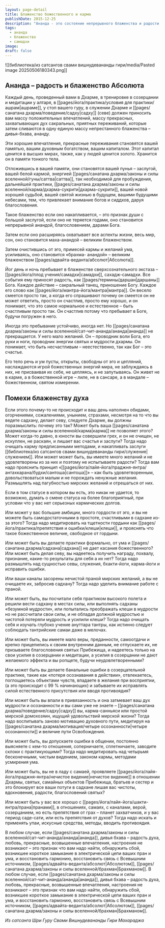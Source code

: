 ```yaml
---
layout: page-detail
title: Блаженство божественного и карма
publishDate: 2015-12-25
description: "Ананда - это состояние непрерывного блаженства и радости, возникающее при жизни в Дхарме, медитации, служении и общении с Гуру. Это духовный капитал, который накапливается как заслуга и становится благословением, ведущим к маха-ананде - великому блаженству Абсолюта. Если ананда не возникает, это сигнал к поиску и устранению внутренних препятствий: неочищенной кармы, неудовлетворённых желаний, гордыни, формальности в практике, нечистой праны, недостатка веры или ошибок в общении."
tags:
  - ананда
  - блаженство
  - самадхи
image: 
draft: false
---
```

![[библиотека/из сатсангов свами вишнудевананды гири/media/Pasted image 20250506180343.png]]
## Ананда – радость и блаженство Абсолюта

Каждый день, проведенный вами в Дхарме, в тренировке в созерцании и медитации у алтаря, в [[pages/йога/практика/условия для практики/ашрам|ашраме]], у стоп вашего гуру, в служении Дхарме и [[pages/санатана дхарма/поведение/садху|садху]] (севе) должен приносить вам массу положительных впечатлений, массу прекрасных, захватывающих дух сакральных, приятных переживаний, которые затем сливаются в одну единую массу непрестанного блаженства – дивья-бхава, ананду.

Эти хорошие впечатления, прекрасные переживания становятся вашей памятью, вашим духовным богатством, вашим капиталом. Этот капитал ценится в высших мирах, также, как у людей ценится золото. Хранится он в памяти тонкого тела.

Отложившись в вашей памяти, они становятся вашей пунья – заслугой, вашей белой кармой, энергией [[pages/санатана дхарма/законы и силы вселенной/гуны/саттва|саттва]], так необходимой для пробуждения, дальнейшей практики, [[pages/санатана дхарма/законы и силы вселенной/карма/дхарма-сукрити|дхарма-сукрити]], вашей новой хорошей судьбой, вашей святой жизнью в будущем, вашими будущими небесами, тем, что привлекает внимание богов и сиддхов, даруя благословения.

Такое блаженство если оно накапливается, – это признак души с большой заслугой, если оно не теряется годами, оно становится непрерывной анандой, благословением, дарами Бога.

Затем если оно расширяясь охватывает все аспекты жизни, весь мир, сон, оно становится маха-анандой – великим блаженством.

Затем очистившись от эго, примесей кармы и желаний ума, усиливаясь, оно становится «брахма- анандой» – великим блаженством [[pages/адвайта-веданта/абсолют|Абсолюта]].

Йог день и ночь пребывает в блаженстве сверхсознательного экстаза – [[pages/йога/плод учения/самадхи|самадхи]], сахадж-самадхи. Все события ему приносят радость, как [[pages/термины/даршан|даршаны]] Бога. Каждое действие – сакральный танец, приношение Богу. Каждое его слово как [[pages/йога/мантра-йога/мантра|мантра]]. Он весело смеется просто так, а когда его спрашивают почему он смеется он не может ответить, просто он счастлив, просто ему хорошо, и он понимает, что это самое нормальное и естественное – быть счастливым просто так. Он счастлив потому что пребывает в Боге, будучи погружен в него.

Иногда это пребывание устойчиво, иногда нет. Но [[pages/санатана дхарма/законы и силы вселенной/сат-чит-ананда/ананда|ананда]] не прекращается. У него мало желаний. Он – проводник воли Бога, его руки и ноги, проводник энергии святых и мудрости дхармы. Он понимает, что быть несчастливым – неестественно, так как Бог – это счастье. 

Его тело речь и ум пусты, открыты, свободны от эго и цепляний, наслаждаются игрой божественных энергий мира, не заблуждаясь в них, не присваивая их себе, не цепляясь, и не запутываясь. Он живет не в карме, а в божественной игре – лиле, не в сансаре, а в мандале – божественном, святом измерении.

## Помехи блаженству духа

Если этого почему-то не происходит и ваш день наполнен обидами, огорчениями, сожалениями, унынием, страхами, несмотря на то что вы ведете садхану, делает севу, следуете Дхарме, вы должны поразмыслить: почему это так? Может быть ваша [[pages/санатана дхарма/законы и силы вселенной/карма|карма]] не позволяет этого? Может когда-то давно, в юности вы совершили грех, и он не очищен, не искуплен, не раскаян, и лишает вас счастья и заслуги? Тогда надо очищать карму предписанными методами, и накапливать заслуги [[библиотека/из сатсангов свами вишнудевананды гири/служение|служением]]. Или может может быть, вы имеете много желаний и не удовлетворены из за них и поэтому не испытываете радости? Тогда вам надо прояснить принцип «[[pages/йога/лайя-йога/праджня-янтра/антахкарана/будхи/сантоша|сантоша]]» – как быть удовлетворенным, довольствоваться малым и не порождать ненужные желания. Размышлять над пагубностью мирских желаний и отрешаться от них.

Если в том статусе в котором вы есть, это никак не удается, то возможно, думать о смене статуса на более благоприятный, при условии что у вас нет серьезных кармических долгов.

Или может у вас большие амбиции, много гордости от эго, и вы не можете быть самодостаточными в простоте, счастливыми в садхане из-за этого? Тогда надо медитировать на тщетности гордыни как [[pages/йога/практика/препятствия и ошибки/клеши|клеши]], и прояснять что такое божественное величие, свободное от гордыни.

Или может быть вы делаете практики формально, от ума и [[pages/санатана дхарма/садхана|садхана]] не дает касания божественного? Или может быть делая севу, вы надеетесь получить награду, похвалу, признание, какие-то результаты для себя а их нет? Тогда надо размышлять над сущностью севы, служения, бхакти-йоги, карма-йоги и исправить ошибки.

Или ваши каналы засорены нечистой праной мирских желаний, а вы не очищаете их, забросив садхану? Тогда надо уделить внимание работе с праной.

Или может быть, вы посчитали себя практиком высокого полета и решили вести садхану в местах силы, или выполнять садханы «безумной мудрости», или попытались преображать клеши в мудрости но не рассчитали свои силы, и не обладая должной мудростью и чистотой потеряли мудрость и усилили клеши? Тогда надо очищать себя и изучать глубоко учение ануттара тантры, как истинно следует соблюдать тантрийские самаи даже в мелочах.

Или может быть, вы имеете мало веры, преданности, самоотдачи и крепко прицепились к своим внутренним данным, не отпускаете их, не призываете благословения святых Прибежища, и надеетесь только на свои усилия в созерцании и медитации, а усилия в созерцании не дают желаемого эффекта и вы ропщете, будучи неудовлетворенными?

Или может быть вы делаете банальные ошибки в созерцательной практике, такие как «потеря осознавания в действии», отвлекаетесь, поглощаетесь объектами чувств, впадаете в желания при восприятии, (а это происходит с 99 % начинающих) и забываете их исправлять силой естественного присутствия или вводя противоядия?

Или может быть вы впали в привязанность и она затмевает ваш дух мудрости и осознанности и вы сами уже не знаете – [[pages/санатана дхарма/поведение/садху|садху]] вы, карма-санньяси или простой мирской домохозяин, ищущий удовольствий мирской жизни? Тогда надо воспитывать заново мотивацию духовного пути, медитируя на [[pages/санатана дхарма/мотивация/четыре осознанности|четыре осознанности]] и величие пути Освобождения.

Или может быть, вы допускаете ошибки в общении, постоянно выясняете с кем-то отношения, соперничаете, сплетничаете, заводите склоки с практикующими? Тогда надо медитировать над четырьмя бесконечными, чистым видением, законом кармы, методами усмирения ума.

Или может быть, вы не в ладу с самаей, проявляете [[pages/йога/лайя-йога/праджня-янтра/нечистое видение|нечистое видение]] в отношении Дхармы, святых, самайных объектов Прибежища, братьев и сестер и это блокирует все ваши потуги в садхане лишая вас чистоты, вдохновения, радости, благословений святых?

Или может быть у вас все хорошо с [[pages/йога/лайя-йога/шакти-янтра/прана|пранами]], в отношениях, самаях, с каналами, верой, созерцанием, но есть препятствия от грах – планет захватчиков, и у вас период саде-сати, или есть препятствия от духов? Тогда надо искать и применять упаи, искусные средства, методы, вводить противоядия.

В любом случае, если [[pages/санатана дхарма/законы и силы вселенной/сат-чит-ананда/ананда|ананда]], дивья бхава – радость духа, любовь, прекрасные, возвышенные впечатления, настроения не возникают – это признак что вам надо найти, обнаружить сбой, возникшее короткое замыкание в электрической цепи ваших пран и ума, и восстановить гармонию, восстановить связь с Всевышним источником, [[pages/адвайта-веданта/абсолют|Абсолютом]], [[pages/санатана дхарма/законы и силы вселенной/брахман|Брахманом]].
В любом случае, если [[pages/санатана дхарма/законы и силы вселенной/сат-чит-ананда/ананда|ананда]], дивья бхава – радость духа, любовь, прекрасные, возвышенные впечатления, настроения не возникают – это признак что вам надо найти, обнаружить сбой, возникшее короткое замыкание в электрической цепи ваших пран и ума, и восстановить гармонию, восстановить связь с Всевышним источником, [[pages/адвайта-веданта/абсолют|Абсолютом]], [[pages/санатана дхарма/законы и силы вселенной/брахман|Брахманом]].

*Из сатсанга Шри Гуру Свами Вишнудевананды Гири Махараджа*